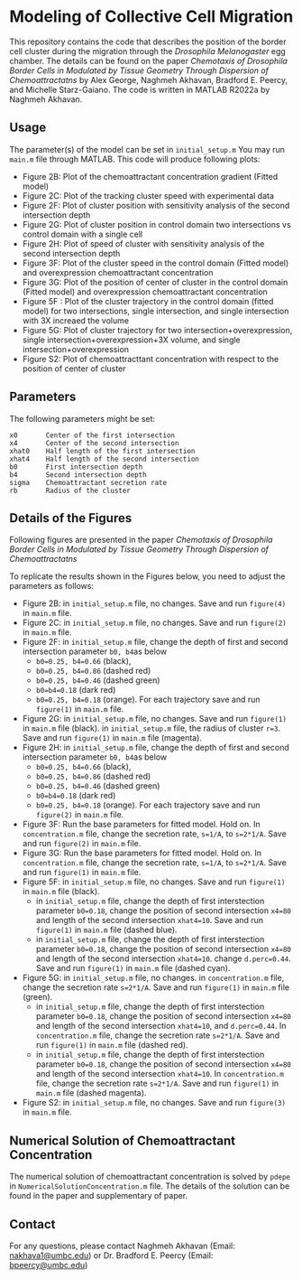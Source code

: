 
# Modeling of Collective Cell Migration 

This repository contains the code that describes the position of the border cell cluster during the migration through the *Drosophila Melanogaster* egg chamber. The details can be found on the paper *Chemotaxis of Drosophila Border Cells in Modulated by Tissue Geometry Through Dispersion of Chemoattractatns* by Alex George, Naghmeh Akhavan, Bradford E. Peercy, and Michelle Starz-Gaiano. The code is written in MATLAB R2022a by Naghmeh Akhavan.

## Usage

The parameter(s) of the model can be set in `initial_setup.m` You may run `main.m` file through MATLAB. This code will produce following plots:
- Figure 2B: Plot of the chemoattractant concentration gradient (Fitted model)
- Figure 2C: Plot of the tracking cluster speed with experimental data
- Figure 2F: Plot of cluster position with sensitivity analysis of the second intersection depth
- Figure 2G: Plot of cluster position in control domain two intersections vs control domain with a single cell
- Figure 2H: Plot of speed of cluster with sensitivity analysis of the second intersection depth
- Figure 3F: Plot of the cluster speed in the control domain (Fitted model) and overexpression chemoattractant concentration
- Figure 3G: Plot of the position of center of cluster in the control domain (Fitted model) and overexpression chemoattractant concentration
- Figure 5F : Plot of the cluster trajectory in the control domain (fitted model) for two intersections, single intersection, and single intersection with 3X increaed the volume
- Figure 5G: Plot of cluster trajectory for two intersection+overexpression, single intersection+overexpression+3X volume, and single intersection+overexpression
- Figure S2: Plot of chemoattracttant concentration with respect to the position of center of cluster

## Parameters

The following parameters might be set:
```
x0       Center of the first intersection
x4       Center of the second intersection
xhat0    Half length of the first intersection
xhat4    Half length of the second intersection
b0       First intersection depth
b4       Second intersection depth
sigma    Chemoattractant secretion rate
rb       Radius of the cluster
```

## Details of the Figures

Following figures are presented in the paper *Chemotaxis of Drosophila Border Cells in Modulated by Tissue Geometry Through Dispersion of Chemoattractatns*

To replicate the results shown in the Figures below, you need to adjust the parameters as follows:

- Figure 2B: in `initial_setup.m` file, no changes. Save and run `figure(4)` in `main.m` file.
- Figure 2C: in `initial_setup.m` file, no changes. Save and run `figure(2)` in `main.m` file.
- Figure 2F: in `initial_setup.m` file, change the depth of first and second intersection parameter `b0, b4`as below
  - `b0=0.25, b4=0.66` (black),
  - `b0=0.25, b4=0.86` (dashed red)
  - `b0=0.25, b4=0.46` (dashed green)
  - `b0=b4=0.18` (dark red)
  - `b0=0.25, b4=0.18` (orange).
For each trajectory save and run `figure(1)` in `main.m` file.
- Figure 2G: in `initial_setup.m` file, no changes. Save and run `figure(1)` in `main.m` file (black). in `initial_setup.m` file, the radius of cluster `r=3`. Save and run `figure(1)` in `main.m` file (magenta). 
- Figure 2H: in `initial_setup.m` file, change the depth of first and second intersection parameter `b0, b4`as below
  - `b0=0.25, b4=0.66` (black),
  - `b0=0.25, b4=0.86` (dashed red)
  - `b0=0.25, b4=0.46` (dashed green)
  - `b0=b4=0.18` (dark red)
  - `b0=0.25, b4=0.18` (orange). 
For each trajectory save and run `figure(2)` in `main.m` file.
- Figure 3F: Run the base parameters for fitted model. Hold on. In `concentration.m` file, change the secretion rate, `s=1/A`, to `s=2*1/A`. Save and run `figure(2)` in `main.m` file.
- Figure 3G: Run the base parameters for fitted model. Hold on. In `concentration.m` file, change the secretion rate, `s=1/A`, to `s=2*1/A`. Save and run `figure(1)` in `main.m` file.
- Figure 5F: in `initial_setup.m` file, no changes. Save and run `figure(1)` in `main.m` file (black).
  - in `initial_setup.m` file, change the depth of first interstection parameter `b0=0.18`, change the position of second intersection `x4=80` and length of the second intersection `xhat4=10`. Save and run `figure(1)` in `main.m` file (dashed blue).
  - in `initial_setup.m` file, change the depth of first interstection parameter `b0=0.18`, change the position of second intersection `x4=80` and length of the second intersection `xhat4=10`. change `d.perc=0.44`. Save and run `figure(1)` in `main.m` file (dashed cyan).
- Figure 5G:  in `initial_setup.m` file, no changes. in `concentration.m` file, change the secretion rate `s=2*1/A`.  Save and run `figure(1)` in `main.m` file (green).
  - in `initial_setup.m` file, change the depth of first interstection parameter `b0=0.18`, change the position of second intersection `x4=80` and length of the second intersection `xhat4=10`, and `d.perc=0.44`. In `concentration.m` file, change the secretion rate `s=2*1/A`.  Save and run `figure(1)` in `main.m` file (dashed red).
  - in `initial_setup.m` file, change the depth of first interstection parameter `b0=0.18`, change the position of second intersection `x4=80` and length of the second intersection `xhat4=10`. In `concentration.m` file, change the secretion rate `s=2*1/A`.  Save and run `figure(1)` in `main.m` file (dashed magenta).
-  Figure S2: in `initial_setup.m` file, no changes. Save and run `figure(3)` in `main.m` file.  
## 

## Numerical Solution of Chemoattractant Concentration
The numerical solution of chemoattractant concentration is solved by `pdepe` in `NumericalSolutionConcentration.m` file. The details of the solution can be found in the paper and supplementary of paper.

## Contact
For any questions, please contact Naghmeh Akhavan (Email: nakhava1@umbc.edu) or Dr. Bradford E. Peercy (Email: bpeercy@umbc.edu)


